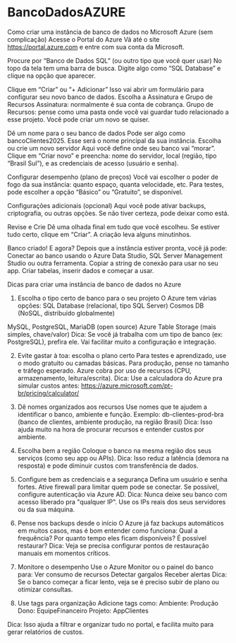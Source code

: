 # BancoDadosAZURE

Como criar uma instância de banco de dados no Microsoft Azure (sem complicação)
Acesse o Portal do Azure
  Vá até o site https://portal.azure.com e entre com sua conta da Microsoft.

Procure por “Banco de Dados SQL” (ou outro tipo que você quer usar)
 No topo da tela tem uma barra de busca. Digite algo como “SQL Database” e clique na opção que aparecer.

Clique em “Criar” ou “+ Adicionar”
 Isso vai abrir um formulário para configurar seu novo banco de dados.
Escolha a Assinatura e Grupo de Recursos
Assinatura: normalmente é sua conta de cobrança.
Grupo de Recursos: pense como uma pasta onde você vai guardar tudo relacionado a esse projeto. Você pode criar um novo se quiser.

Dê um nome para o seu banco de dados
 Pode ser algo como bancoClientes2025. Esse será o nome principal da sua instância.
Escolha ou crie um novo servidor
Aqui você define onde seu banco vai “morar”.
Clique em “Criar novo” e preencha: nome do servidor, local (região, tipo “Brasil Sul”), e as credenciais de acesso (usuário e senha).

Configurar desempenho (plano de preços)
 Você vai escolher o poder de fogo da sua instância: quanto espaço, quanta velocidade, etc.
Para testes, pode escolher a opção “Básico” ou “Gratuito”, se disponível.

Configurações adicionais (opcional)
 Aqui você pode ativar backups, criptografia, ou outras opções. Se não tiver certeza, pode deixar como está.

Revise e Crie
 Dê uma olhada final em tudo que você escolheu.
Se estiver tudo certo, clique em “Criar”.
A criação leva alguns minutinhos.

Banco criado! E agora?
 Depois que a instância estiver pronta, você já pode:
Conectar ao banco usando o Azure Data Studio, SQL Server Management Studio ou outra ferramenta.
Copiar a string de conexão para usar no seu app.
Criar tabelas, inserir dados e começar a usar.



Dicas para criar uma instância de banco de dados no Azure
1. Escolha o tipo certo de banco para o seu projeto
O Azure tem várias opções:
SQL Database (relacional, tipo SQL Server)
Cosmos DB (NoSQL, distribuído globalmente)

MySQL, PostgreSQL, MariaDB (open source)
Azure Table Storage (mais simples, chave/valor)
 Dica: Se você já trabalha com um tipo de banco (ex: PostgreSQL), prefira ele. Vai facilitar muito a configuração e integração.

 2. Evite gastar à toa: escolha o plano certo
Para testes e aprendizado, use o modo gratuito ou camadas básicas.
Para produção, pense no tamanho e tráfego esperado.
Azure cobra por uso de recursos (CPU, armazenamento, leitura/escrita).
 Dica: Use a calculadora do Azure pra simular custos antes: https://azure.microsoft.com/pt-br/pricing/calculator/

 3. Dê nomes organizados aos recursos
Use nomes que te ajudem a identificar o banco, ambiente e função.
Exemplo: db-clientes-prod-bra (banco de clientes, ambiente produção, na região Brasil)
 Dica: Isso ajuda muito na hora de procurar recursos e entender custos por ambiente.

4. Escolha bem a região
Coloque o banco na mesma região dos seus serviços (como seu app ou APIs).
 Dica: Isso reduz a latência (demora na resposta) e pode diminuir custos com transferência de dados.

 5. Configure bem as credenciais e a segurança
Defina um usuário e senha fortes.
Ative firewall para limitar quem pode se conectar.
Se possível, configure autenticação via Azure AD.
 Dica: Nunca deixe seu banco com acesso liberado pra "qualquer IP". Use os IPs reais dos seus servidores ou da sua máquina.

 6. Pense nos backups desde o início
O Azure já faz backups automáticos em muitos casos, mas é bom entender como funciona:
Qual a frequência?
Por quanto tempo eles ficam disponíveis?
É possível restaurar?
 Dica: Veja se precisa configurar pontos de restauração manuais em momentos críticos.

 7. Monitore o desempenho
Use o Azure Monitor ou o painel do banco para:
Ver consumo de recursos
Detectar gargalos
Receber alertas
 Dica: Se o banco começar a ficar lento, veja se é preciso subir de plano ou otimizar consultas.

 8. Use tags para organização
Adicione tags como:
Ambiente: Produção
Dono: EquipeFinanceiro
Projeto: AppClientes

 Dica: Isso ajuda a filtrar e organizar tudo no portal, e facilita muito para gerar relatórios de custos.
